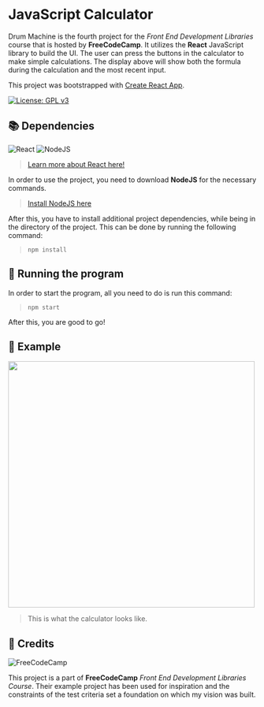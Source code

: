# JavaScript Calculator

Drum Machine is the fourth project for the *Front End Development Libraries* course that is hosted by **FreeCodeCamp**.
It utilizes the **React** JavaScript library to build the UI. The user can press the buttons in the calculator to make
simple calculations. The display above will show both the formula during the calculation and the most recent input.

This project was bootstrapped with [Create React App](https://github.com/facebook/create-react-app).

[![License: GPL v3](https://img.shields.io/badge/License-GPLv3-blue.svg)](https://www.gnu.org/licenses/gpl-3.0)

📚 Dependencies
---
![React](https://img.shields.io/badge/react-%2320232a.svg?style=for-the-badge&logo=react&logoColor=%2361DAFB)
![NodeJS](https://img.shields.io/badge/node.js-6DA55F?style=for-the-badge&logo=node.js&logoColor=white)

> [Learn more about React here!](https://react.dev/)

In order to use the project, you need to download **NodeJS** for the necessary commands.
> [Install NodeJS here](https://nodejs.org/en/)

After this, you have to install additional project dependencies, while being in the directory of the project.
This can be done by running the following command:
> `npm install`

🚀 Running the program
---

In order to start the program, all you need to do is run this command:
> `npm start`

After this, you are good to go!

👀 Example
---
<div>
  <img src="https://github.com/CaptainCluster/JavaScript-Calculator/assets/121576355/fb46d084-36b7-49b3-9df9-c122699e41de" style="width: 500px; ">
</div>

> This is what the calculator looks like.

🙏 Credits
---
![FreeCodeCamp](https://img.shields.io/badge/Freecodecamp-%23123.svg?&style=for-the-badge&logo=freecodecamp&logoColor=green)

This project is a part of **FreeCodeCamp** *Front End Development Libraries Course*. Their example project has been used for inspiration and the
constraints of the test criteria set a foundation on which my vision was built.
